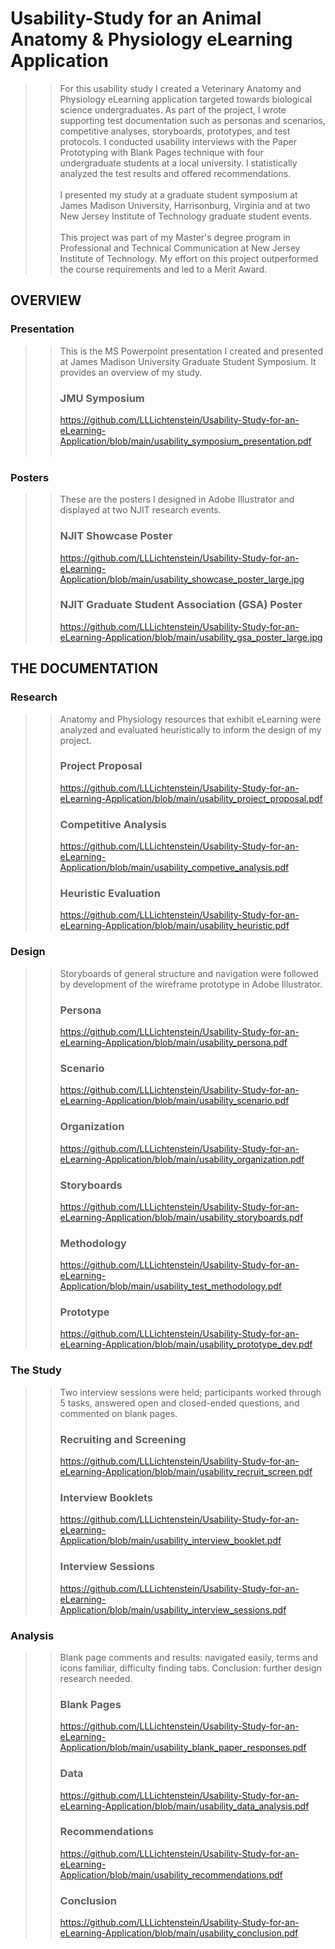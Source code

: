 # Usability-Study for an Animal Anatomy &amp; Physiology eLearning Application
> > For this usability study I created a Veterinary Anatomy and Physiology eLearning application targeted towards biological science undergraduates. As part of the project, I wrote supporting test documentation such as personas and scenarios, competitive analyses, storyboards, prototypes, and test protocols. I conducted usability interviews with the Paper Prototyping with Blank Pages technique with four undergraduate students at a local university. I statistically analyzed the test results and offered recommendations. <br><br>
> > I presented my study at a graduate student symposium at James Madison University, Harrisonburg, Virginia and at two New Jersey Institute of Technology graduate student events.<br><br>
> > This project was part of my Master's degree program in Professional and Technical Communication at New Jersey Institute of Technology. My effort on this project outperformed the course requirements and led to a Merit Award.
## OVERVIEW 
### Presentation  
> > This is the MS Powerpoint presentation I created and presented at James Madison University Graduate Student Symposium. It provides an overview of my study.<br>
> > ### JMU Symposium
> > https://github.com/LLLichtenstein/Usability-Study-for-an-eLearning-Application/blob/main/usability_symposium_presentation.pdf <br><br>
### Posters
> > These are the posters I designed in Adobe Illustrator and displayed at two NJIT research events.<br>
> > ### NJIT Showcase Poster
> > https://github.com/LLLichtenstein/Usability-Study-for-an-eLearning-Application/blob/main/usability_showcase_poster_large.jpg <br>
> > ### NJIT Graduate Student Association (GSA) Poster
> > https://github.com/LLLichtenstein/Usability-Study-for-an-eLearning-Application/blob/main/usability_gsa_poster_large.jpg <br>
## THE DOCUMENTATION
### Research
> > Anatomy and Physiology resources that exhibit eLearning were analyzed and evaluated heuristically to inform the design of my project.<br>
> > ### Project Proposal
> > https://github.com/LLLichtenstein/Usability-Study-for-an-eLearning-Application/blob/main/usability_project_proposal.pdf <br>
> > ### Competitive Analysis
> > https://github.com/LLLichtenstein/Usability-Study-for-an-eLearning-Application/blob/main/usability_competive_analysis.pdf <br>
> > ### Heuristic Evaluation
> > https://github.com/LLLichtenstein/Usability-Study-for-an-eLearning-Application/blob/main/usability_heuristic.pdf <br>
### Design
> > Storyboards of general structure and navigation were followed by development of the wireframe prototype in Adobe Illustrator.<br>
> > ### Persona
> > https://github.com/LLLichtenstein/Usability-Study-for-an-eLearning-Application/blob/main/usability_persona.pdf <br>
> > ### Scenario
> > https://github.com/LLLichtenstein/Usability-Study-for-an-eLearning-Application/blob/main/usability_scenario.pdf <br>
> > ### Organization
> > https://github.com/LLLichtenstein/Usability-Study-for-an-eLearning-Application/blob/main/usability_organization.pdf <br>
> > ### Storyboards
> > https://github.com/LLLichtenstein/Usability-Study-for-an-eLearning-Application/blob/main/usability_storyboards.pdf <br>
> > ### Methodology
> > https://github.com/LLLichtenstein/Usability-Study-for-an-eLearning-Application/blob/main/usability_test_methodology.pdf <br>
> > ### Prototype
> > https://github.com/LLLichtenstein/Usability-Study-for-an-eLearning-Application/blob/main/usability_prototype_dev.pdf
### The Study
> > Two interview sessions were held; participants worked through 5 tasks, answered open and closed-ended questions, and commented on blank pages.<br>
> > ### Recruiting and Screening
> > https://github.com/LLLichtenstein/Usability-Study-for-an-eLearning-Application/blob/main/usability_recruit_screen.pdf
> > ### Interview Booklets
> > https://github.com/LLLichtenstein/Usability-Study-for-an-eLearning-Application/blob/main/usability_interview_booklet.pdf <br>
> > ### Interview Sessions
> > https://github.com/LLLichtenstein/Usability-Study-for-an-eLearning-Application/blob/main/usability_interview_sessions.pdf <br>
### Analysis
> > Blank page comments and results: navigated easily, terms and icons familiar, difficulty finding tabs. Conclusion: further design research needed.<br>
> > ### Blank Pages
> > https://github.com/LLLichtenstein/Usability-Study-for-an-eLearning-Application/blob/main/usability_blank_paper_responses.pdf <br>
> > ### Data
> > https://github.com/LLLichtenstein/Usability-Study-for-an-eLearning-Application/blob/main/usability_data_analysis.pdf <br>
> > ### Recommendations
> > https://github.com/LLLichtenstein/Usability-Study-for-an-eLearning-Application/blob/main/usability_recommendations.pdf <br>
> > ### Conclusion
> > https://github.com/LLLichtenstein/Usability-Study-for-an-eLearning-Application/blob/main/usability_conclusion.pdf <br>

